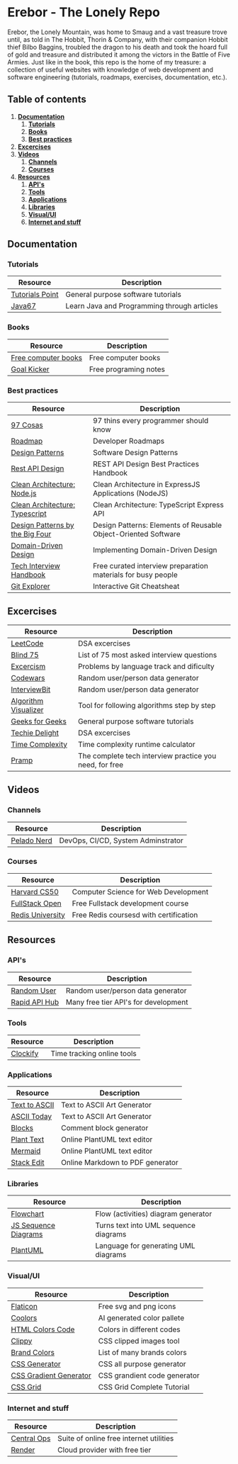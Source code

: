 # Erebor - The Lonely Repo

Erebor, the Lonely Mountain, was home to Smaug and a vast treasure trove until, as told in The Hobbit, Thorin & Company, with their companion Hobbit thief Bilbo Baggins, troubled the dragon to his death and took the hoard full of gold and treasure and distributed it among the victors in the Battle of Five Armies.
Just like in the book, this repo is the home of my treasure: a collection of useful websites with knowledge of web development and software engineering (tutorials, roadmaps, exercises, documentation, etc.).

## Table of contents

1. [**Documentation**](#documentation)
   1. [**Tutorials**](#tutorials)
   1. [**Books**](#books)
   1. [**Best practices**](#best-practices)
1. [**Excercises**](#excercises)
1. [**Videos**](#videos)
   1. [**Channels**](#channels)
   1. [**Courses**](#courses)
1. [**Resources**](#resources)
   1. [**API's**](#apis)
   1. [**Tools**](#tools)
   1. [**Applications**](#applications)
   1. [**Libraries**](#libraries)
   1. [**Visual/UI**](#visual-ui)
   1. [**Internet and stuff**](#internet)

## Documentation <a name="documentation"></a>

### Tutorials <a name="tutorials"></a>

| Resource                                                    | Description                                 |
| ----------------------------------------------------------- | ------------------------------------------- |
| [Tutorials Point](https://www.tutorialspoint.com/index.htm) | General purpose software tutorials          |
| [Java67](https://www.java67.com/)                           | Learn Java and Programming through articles |

### Books <a name="books"></a>

| Resource                                              | Description           |
| ----------------------------------------------------- | --------------------- |
| [Free computer books](https://freecomputerbooks.com/) | Free computer books   |
| [Goal Kicker](https://goalkicker.com/)                | Free programing notes |

### Best practices <a name="best-practices"></a>

| Resource                                                                                                               | Description                                                    |
| ---------------------------------------------------------------------------------------------------------------------- | -------------------------------------------------------------- |
| [97 Cosas](https://97cosas.com/programador/)                                                                           | 97 thins every programmer should know                          |
| [Roadmap](https://roadmap.sh/)                                                                                         | Developer Roadmaps                                             |
| [Design Patterns](https://refactoring.guru/es/design-patterns)                                                         | Software Design Patterns                                       |
| [Rest API Design](https://www.freecodecamp.org/news/rest-api-design-best-practices-build-a-rest-api/)                  | REST API Design Best Practices Handbook                        |
| [Clean Architecture: Node.js](https://merlino.agency/blog/clean-architecture-in-express-js-applications)               | Clean Architecture in ExpressJS Applications (NodeJS)          |
| [Clean Architecture: Typescript](https://paulallies.medium.com/clean-architecture-typescript-express-api-b90846794998) | Clean Architecture: TypeScript Express API                     |
| [Design Patterns by the Big Four](https://www.javier8a.com/itc/bd1/articulo.pdf)                                       | Design Patterns: Elements of Reusable Object-Oriented Software |
| [Domain-Driven Design](https://dl.ebooksworld.ir/motoman/AW.Implementing.Domain-Driven.Design.www.EBooksWorld.ir.pdf)  | Implementing Domain-Driven Design                              |
| [Tech Interview Handbook](https://www.techinterviewhandbook.org/)                                                      | Free curated interview preparation materials for busy people   |
| [Git Explorer](https://gitexplorer.com/)                                                                               | Interactive Git Cheatsheat                                     |

## Excercises <a name="excercises"></a>

| Resource                                                                                       | Description                                             |
| ---------------------------------------------------------------------------------------------- | ------------------------------------------------------- |
| [LeetCode](https://leetcode.com/problemset/)                                                   | DSA excercises                                          |
| [Blind 75](https://leetcode.com/discuss/general-discussion/460599/blind-75-leetcode-questions) | List of 75 most asked interview questions               |
| [Excercism](https://exercism.org/tracks)                                                       | Problems by language track and dificulty                |
| [Codewars](https://www.codewars.com/)                                                          | Random user/person data generator                       |
| [InterviewBit](https://www.interviewbit.com/practice/)                                         | Random user/person data generator                       |
| [Algorithm Visualizer](https://algorithm-visualizer.org/)                                      | Tool for following algorithms step by step              |
| [Geeks for Geeks](https://www.geeksforgeeks.org/)                                              | General purpose software tutorials                      |
| [Techie Delight](https://www.techiedelight.com/data-structures-and-algorithms-problems/)       | DSA excercises                                          |
| [Time Complexity](https://www.timecomplexity.ai/)                                              | Time complexity runtime calculator                      |
| [Pramp](https://www.pramp.com/#/)                                                              | The complete tech interview practice you need, for free |

## Videos <a name="videos"></a>

### Channels <a name="channels"></a>

| Resource                                           | Description                        |
| -------------------------------------------------- | ---------------------------------- |
| [Pelado Nerd](https://www.youtube.com/@PeladoNerd) | DevOps, CI/CD, System Adminstrator |

### Courses <a name="courses"></a>

| Resource                                                  | Description                            |
| --------------------------------------------------------- | -------------------------------------- |
| [Harvard CS50](https://cs50.harvard.edu/web/2020/)        | Computer Science for Web Development   |
| [FullStack Open](https://fullstackopen.com/en/)           | Free Fullstack development course      |
| [Redis University](https://university.redis.com/#courses) | Free Redis coursesd with certification |

## Resources <a name="resources"></a>

### API's <a name="apis"></a>

| Resource                               | Description                          |
| -------------------------------------- | ------------------------------------ |
| [Random User](https://randomuser.me/)  | Random user/person data generator    |
| [Rapid API Hub](https://rapidapi.com/) | Many free tier API's for development |

### Tools <a name="tools"></a>

| Resource                         | Description                |
| -------------------------------- | -------------------------- |
| [Clockify](https://clockify.me/) | Time tracking online tools |

### Applications <a name="applications"></a>

| Resource                                            | Description                      |
| --------------------------------------------------- | -------------------------------- |
| [Text to ASCII](https://patorjk.com/software/taag/) | Text to ASCII Art Generator      |
| [ASCII Today](https://ascii.today/)                 | Text to ASCII Art Generator      |
| [Blocks](https://blocks.jkniest.dev/)               | Comment block generator          |
| [Plant Text](https://www.planttext.com/)            | Online PlantUML text editor      |
| [Mermaid](https://mermaid.live/edit)                | Online PlantUML text editor      |
| [Stack Edit](https://stackedit.io/app)              | Online Markdown to PDF generator |

### Libraries <a name="libraries"></a>

| Resource                                                              | Description                           |
| --------------------------------------------------------------------- | ------------------------------------- |
| [Flowchart](https://flowchart.js.org/)                                | Flow (activities) diagram generator   |
| [JS Sequence Diagrams](https://bramp.github.io/js-sequence-diagrams/) | Turns text into UML sequence diagrams |
| [PlantUML](https://plantuml.com/es/guide)                             | Language for generating UML diagrams  |

### Visual/UI <a name="visual-ui"></a>

| Resource                                                                         | Description                  |
| -------------------------------------------------------------------------------- | ---------------------------- |
| [Flaticon](https://www.flaticon.es/)                                             | Free svg and png icons       |
| [Coolors](https://coolors.co/)                                                   | AI generated color pallete   |
| [HTML Colors Code](https://htmlcolorcodes.com/es/)                               | Colors in different codes    |
| [Clippy](https://bennettfeely.com/clippy/)                                       | CSS clipped images tool      |
| [Brand Colors](https://brandcolors.net/)                                         | List of many brands colors   |
| [CSS Generator](https://cssgenerator.org/)                                       | CSS all purpose generator    |
| [CSS Gradient Generator](https://cssgradient.io/)                                | CSS grandient code generator |
| [CSS Grid](https://css-tricks.com/snippets/css/complete-guide-grid/#top-of-site) | CSS Grid Complete Tutorial   |

### Internet and stuff <a name="internet"></a>

| Resource                                  | Description                             |
| ----------------------------------------- | --------------------------------------- |
| [Central Ops](https://centralops.net/co/) | Suite of online free internet utilities |
| [Render](https://render.com/pricing)      | Cloud provider with free tier           |
